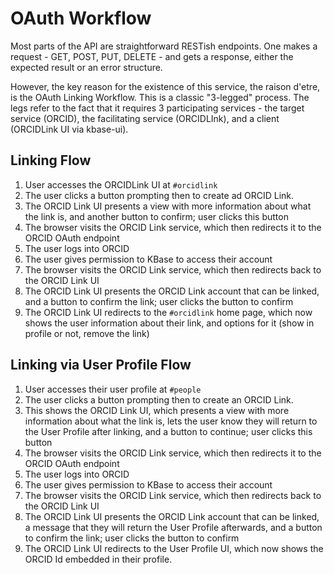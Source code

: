 # OAuth Workflow

Most parts of the API are straightforward RESTish endpoints. One makes a request - GET, POST, PUT, DELETE - and gets a response, either the expected result or an error structure.

However, the key reason for the existence of this service, the raison d'etre, is the OAuth Linking Workflow. This is a classic "3-legged" process. The legs refer to the fact that it requires 3 participating services - the target service (ORCID), the facilitating service (ORCIDLInk), and a client (ORCIDLink UI via kbase-ui).

## Linking Flow

1. User accesses the ORCIDLink UI at `#orcidlink`
2. The user clicks a button prompting then to create ad ORCID Link.
3. The ORCID Link UI presents a view with more information about what the link is, and another button to confirm; user clicks this button
4. The browser visits the ORCID Link service, which then redirects it to the ORCID OAuth endpoint
5. The user logs into ORCID
6. The user gives permission to KBase to access their account
7. The browser visits the ORCID Link service, which then redirects back to the ORCID Link UI
8. The ORCID Link UI presents the ORCID Link account that can be linked, and a button to confirm the link; user clicks the button to confirm
9. The ORCID Link UI redirects to the `#orcidlink` home page, which now shows the user information about their link, and options for it (show in profile or not, remove the link)

## Linking via User Profile Flow

1. User accesses their user profile at `#people`
2. The user clicks a button prompting then to create an ORCID Link.
3. This shows the ORCID Link UI, which presents a view with more information about what the link is, lets the user know they will return to the User Profile after linking, and a button to continue; user clicks this button
4. The browser visits the ORCID Link service, which then redirects it to the ORCID OAuth endpoint
5. The user logs into ORCID
6. The user gives permission to KBase to access their account
7. The browser visits the ORCID Link service, which then redirects back to the ORCID Link UI
8. The ORCID Link UI presents the ORCID Link account that can be linked, a message that they will return the User Profile afterwards, and a button to confirm the link; user clicks the button to confirm
9. The ORCID Link UI redirects to the User Profile UI, which now shows the ORCID Id embedded in their profile.